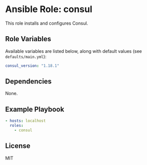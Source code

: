 # Ansible Role: consul

This role installs and configures Consul.

## Role Variables

Available variables are listed below, along with default values (see `defaults/main.yml`):

```yaml
consul_version: "1.18.1"
```

## Dependencies

None.

## Example Playbook

```yaml
- hosts: localhost
  roles:
    - consul
```

## License

MIT
